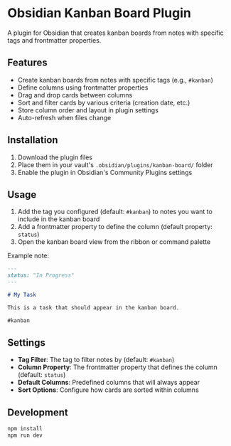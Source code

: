 # Obsidian Kanban Board Plugin

A plugin for Obsidian that creates kanban boards from notes with specific tags and frontmatter properties.

## Features

- Create kanban boards from notes with specific tags (e.g., `#kanban`)
- Define columns using frontmatter properties
- Drag and drop cards between columns
- Sort and filter cards by various criteria (creation date, etc.)
- Store column order and layout in plugin settings
- Auto-refresh when files change

## Installation

1. Download the plugin files
2. Place them in your vault's `.obsidian/plugins/kanban-board/` folder
3. Enable the plugin in Obsidian's Community Plugins settings

## Usage

1. Add the tag you configured (default: `#kanban`) to notes you want to include in the kanban board
2. Add a frontmatter property to define the column (default property: `status`)
3. Open the kanban board view from the ribbon or command palette

Example note:
```markdown
---
status: "In Progress"
---

# My Task

This is a task that should appear in the kanban board.

#kanban
```

## Settings

- **Tag Filter**: The tag to filter notes by (default: `#kanban`)
- **Column Property**: The frontmatter property that defines the column (default: `status`)
- **Default Columns**: Predefined columns that will always appear
- **Sort Options**: Configure how cards are sorted within columns

## Development

```bash
npm install
npm run dev
```